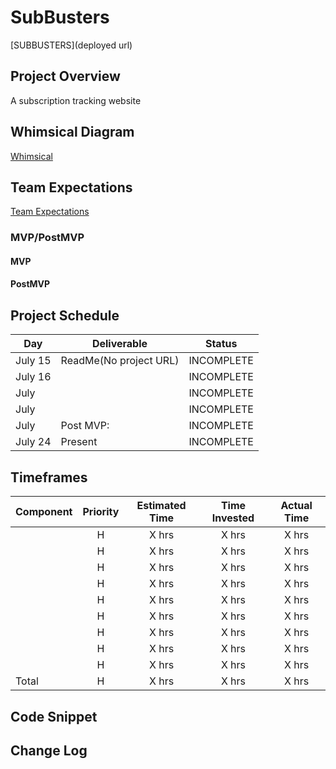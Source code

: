 

# SubBusters

[SUBBUSTERS](deployed url)

## Project Overview

A subscription tracking website

## Whimsical Diagram
[Whimsical](https://whimsical.com/RZmXX9ckcroVAwkvAWPSaj@VsSo8s35Uw4GTQzNygQqoh)

## Team Expectations 
[Team Expectations](https://docs.google.com/document/d/1YprgnRWCR1NIn8XgS9dgycLHxjdiYutliuyY2f4uc7E/edit?usp=sharing)

### MVP/PostMVP
#### MVP 


#### PostMVP  


## Project Schedule

|  Day | Deliverable | Status
|---|---| ---|
|July 15| ReadMe(No project URL)| INCOMPLETE
|July 16| | INCOMPLETE
|July | |  INCOMPLETE
|July |  | INCOMPLETE
|July  | Post MVP:  | INCOMPLETE
|July 24 | Present | INCOMPLETE


## Timeframes

| Component | Priority | Estimated Time | Time Invested | Actual Time |
| --- | :---: |  :---: | :---: | :---: |
| | H | X hrs | X hrs | X hrs|
| | H | X hrs | X hrs | X hrs |
|  | H | X hrs |  X hrs |  X hrs |
| | H | X hrs|  X hrs  | X hrs |
|  | H | X hrs | X hrs | X hrs |
| | H | X hrs |  X hrs | X hrs |
|  | H | X hrs |  X hrs | X hrs |
| | H | X hrs |  X hrs |  X hrs |
| | H | X hrs |  X hrs |  X hrs |
| Total | H | X hrs| X hrs | X hrs |

## Code Snippet


## Change Log
